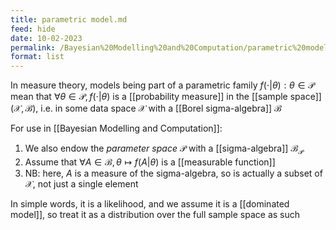 ```yaml
---
title: parametric model.md
feed: hide
date: 10-02-2023
permalink: /Bayesian%20Modelling%20and%20Computation/parametric%20model.md
format: list
---
```



In measure theory, models being part of a parametric family ${f(\cdot|\theta):\theta\in\mathcal P}$ mean that $\forall \theta\in\mathcal P, f(\cdot|\theta)$ is a [[probability measure]] in the [[sample space]] $(\mathcal X, \mathcal B)$, i.e. in some data space $\mathcal X$ with a [[Borel sigma-algebra]] $\mathcal B$

For use in [[Bayesian Modelling and Computation]]:

1. We also endow the *parameter space* $\mathcal P$ with a [[sigma-algebra]] $\mathcal B_\mathcal P$
2. Assume that $\forall A \in \mathcal B, \theta \mapsto f(A | \theta)$ is a [[measurable function]]
3. NB: here, $A$ is a measure of the sigma-algebra, so is actually a subset of $\mathcal X$, not just a single element

In simple words, it is a likelihood, and we assume it is a [[dominated model]], so treat it as a distribution over the full sample space as such